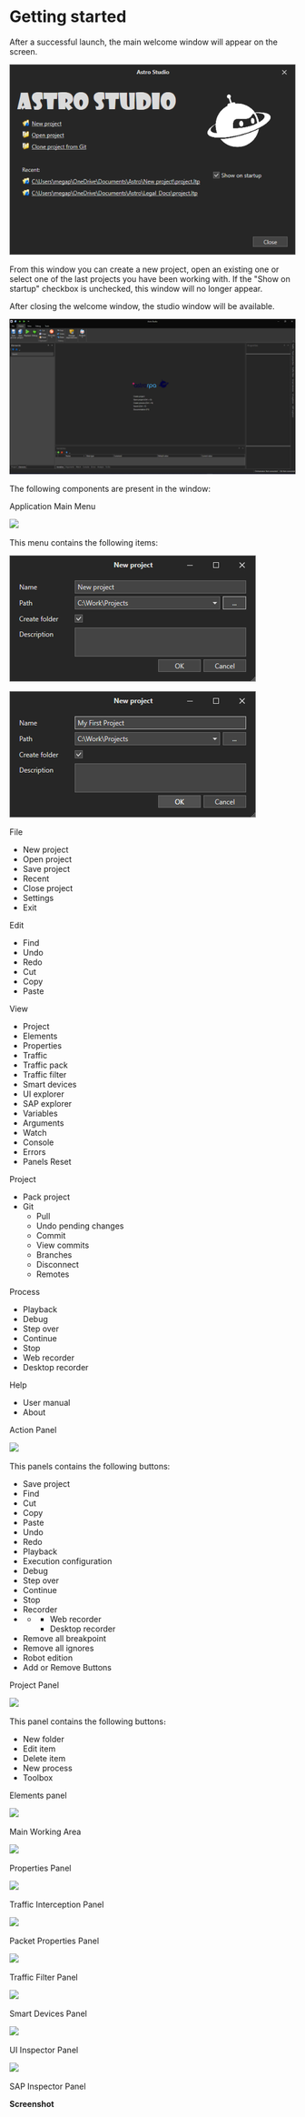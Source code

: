 # Getting started

After a successful launch, the main welcome window will appear on the screen.

![](<../.gitbook/assets/Astro_Studio_Install_13.png>)

From this window you can create a new project, open an existing one or select one of the last projects you have been working with. If the "Show on startup" checkbox is unchecked, this window will no longer appear.

After closing the welcome window, the studio window will be available.

![](<../.gitbook/assets/Astro_Studio_Install_14.png>)

The following components are present in the window:

Application Main Menu

![](<../.gitbook/assets/2 (4).png>)

This menu contains the following items:

![](<../.gitbook/assets/Getting_Started_1.png>)

![](<../.gitbook/assets/Getting_Started_2.png>)

File

* New project
* Open project
* Save project
* Recent
* Close project
* Settings
* Exit

Edit

* Find
* Undo
* Redo
* Cut
* Copy
* Paste

View

* Project
* Elements
* Properties
* Traffic
* Traffic pack
* Traffic filter
* Smart devices
* UI explorer
* SAP explorer
* Variables
* Arguments
* Watch
* Console
* Errors
* Panels Reset

Project

* Pack project
* Git
  * Pull
  * Undo pending changes
  * Commit
  * View commits
  * Branches
  * Disconnect
  * Remotes

Process

* Playback
* Debug
* Step over
* Continue
* Stop
* Web recorder
* Desktop recorder

Help

* User manual
* About

Action Panel

![](<../.gitbook/assets/image (325).png>)

This panels contains the following buttons:

* Save project
* Find
* Cut
* Copy
* Paste
* Undo
* Redo
* Playback
* Execution configuration
* Debug
* Step over
* Continue
* Stop
* Recorder
*
  *
    * Web recorder
    * Desktop recorder
* Remove all breakpoint
* Remove all ignores
* Robot edition
* Add or Remove Buttons

Project Panel

![](<../.gitbook/assets/4 (12).png>)

This panel contains the following buttons։

* New folder
* Edit item
* Delete item
* New process
* Toolbox

Elements panel

![](<../.gitbook/assets/5 (3).png>)

Main Working Area

![](<../.gitbook/assets/6 (5).png>)

Properties Panel

![](<../.gitbook/assets/7 (10).png>)

Traffic Interception Panel

![](<../.gitbook/assets/8 (1).png>)

Packet Properties Panel

![](<../.gitbook/assets/9 (2).png>)

Traffic Filter Panel

![](<../.gitbook/assets/10 (2).png>)

Smart Devices Panel

![](<../.gitbook/assets/11 (4).png>)

UI Inspector Panel

![](../.gitbook/assets/12.png)

SAP Inspector Panel

**Screenshot**
